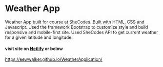 # Weather App

Weather App built for course at SheCodes. Built with HTML, CSS and Javascript. Used the framework Bootstrap to customize style and build responsive and mobile-first site. Used SheCodes API to get current weather for a given latitude and longitude. 
#### visit site on [Netlify](https://celebrated-duckanoo-61bdf8.netlify.app/) or below
https://eewwalker.github.io/WeatherApplication/
